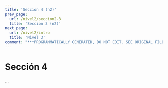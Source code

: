 ```yaml
---
title: 'Seccion 4 (n2)'
prev_page:
  url: /nivel2/seccion2-3
  title: 'Seccion 3 (n2)'
next_page:
  url: /nivel2/intro
  title: 'Nivel 3'
comment: "***PROGRAMMATICALLY GENERATED, DO NOT EDIT. SEE ORIGINAL FILES IN /content***"
---
```

# Sección 4

...